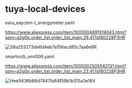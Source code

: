 # tuya-local-devices

earu_eaycbm-t_energymeter.yaml

https://www.aliexpress.com/item/1005004891519043.html?spm=a2g0o.order_list.order_list_main.29.417a180228P3HR

![S8a253273de6d4eb7a158acd85c7aa6e6R](https://github.com/ntrits/tuya-local-devices/assets/81125032/075e07a7-6148-4ecc-88d1-6a81e8bcb677)



smartmcb_smt006.yaml

https://www.aliexpress.com/item/1005002505542131.html?spm=a2g0o.order_list.order_list_main.23.417a180228P3HR

![Hee9436b66d7847fa84f59b1b315a3e18V](https://github.com/ntrits/tuya-local-devices/assets/81125032/69f123a2-82bb-4291-bc55-68fa2d6d3a92)
